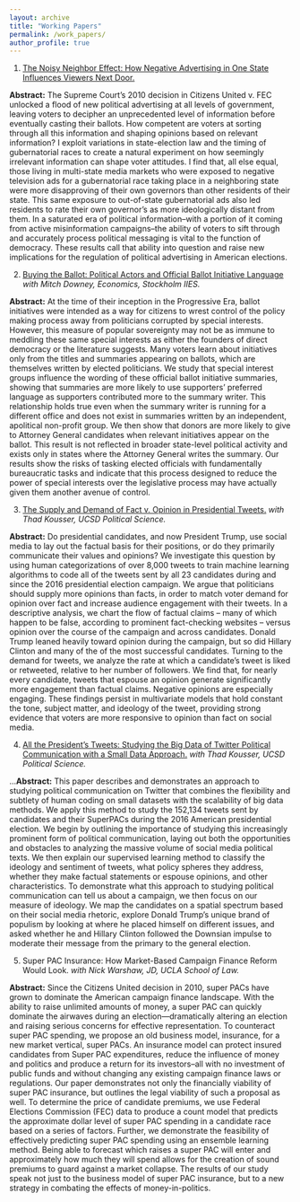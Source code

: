 ```yaml
---
layout: archive
title: "Working Papers"
permalink: /work_papers/
author_profile: true
---
```


1. [The Noisy Neighbor Effect: How Negative Advertising in One State Influences Viewers Next Door.](https://papers.ssrn.com/sol3/papers.cfm?abstract_id=3337099)

  **Abstract:** The Supreme Court’s 2010 decision in Citizens United v. FEC unlocked a flood of new political advertising at all levels of government, leaving voters to decipher an unprecedented level of information before eventually casting their ballots. How competent are voters at sorting through all this information and shaping opinions based on relevant information? I exploit variations in state-election law and the timing of gubernatorial races to create a natural experiment on how seemingly irrelevant information can shape voter attitudes. I find that, all else equal, those living in multi-state media markets who were exposed to negative television ads for a gubernatorial race taking place in a neighboring state were more disapproving of their own governors than other residents of their state. This same exposure to out-of-state  gubernatorial ads also led residents to rate their own governor’s as more ideologically distant from them. In a saturated era of political information–with a portion of it coming from active misinformation campaigns–the ability of voters to sift through and accurately process political messaging is vital to the function of democracy. These results call that ability into question and raise new implications for the regulation of political advertising in American elections.

2. [Buying the Ballot: Political Actors and Official Ballot Initiative Language](https://papers.ssrn.com/sol3/papers.cfm?abstract_id=3235539) 
  *with Mitch Downey, Economics, Stockholm IIES.*

  **Abstract:** At the time of their inception in the Progressive Era, ballot initiatives were intended as a way for citizens to wrest control of the policy making process away from politicians corrupted by special interests. However, this measure of popular sovereignty may not be as immune to meddling these same special interests as either the founders of direct democracy or the literature suggests. Many voters learn about initiatives only from the titles and summaries appearing on ballots, which are themselves written by elected politicians. We study that special interest groups influence the wording of these official ballot initiative summaries, showing that summaries are more likely to use supporters’ preferred language as supporters contributed more to the summary writer. This relationship holds true even when the summary writer is running for a different office and does not exist in summaries written by an independent, apolitical non-profit group. We then show that donors are more likely to give to Attorney General candidates when relevant initiatives appear on the ballot. This result is not reflected in broader state-level political activity and exists only in states where the Attorney General writes the summary. Our results show the risks of tasking elected officials with fundamentally bureaucratic tasks and indicate that this process designed to reduce the power of special interests over the legislative process may have actually given them another avenue of control.

3. [The Supply and Demand of Fact v. Opinion in Presidential Tweets.](http://acsweb.ucsd.edu/~soklobdz/kousser_oklobdzija_tweets.pdf)
  *with Thad Kousser, UCSD Political Science.*

  **Abstract:** Do presidential candidates, and now President Trump, use social media to
lay out the factual basis for their positions, or do they primarily communicate their values and opinions? We investigate this question by using human categorizations of over 8,000 tweets to train machine learning algorithms to code all of the tweets sent by all 23 candidates during and since the 2016 presidential election campaign. We argue that politicians should supply more opinions than facts, in order to match voter demand for opinion over fact and increase audience engagement with their tweets.
In a descriptive analysis, we chart the flow of factual claims – many of which
happen to be false, according to prominent fact-checking websites – versus opinion over the course of the campaign and across candidates. Donald Trump leaned heavily toward opinion during the campaign, but so did Hillary Clinton and many of the of the most successful candidates. Turning to the demand for tweets, we analyze the rate at which a candidate’s tweet is liked or retweeted, relative to her number of followers. We find that, for nearly every candidate, tweets that espouse an opinion generate significantly more engagement than factual claims. Negative opinions are especially engaging. These findings persist in multivariate models that hold constant the tone, subject matter, and ideology of the tweet, providing strong evidence that voters are more responsive to opinion than fact on social media.

4. [All the President’s Tweets: Studying the Big Data of Twitter Political Communication with a Small Data Approach.](http://acsweb.ucsd.edu/~soklobdz/All_the_President%E2%80%99s_Tweets.pdf)
   *with Thad Kousser, UCSD Political Science.*

...**Abstract:** This paper describes and demonstrates an approach to studying political communication on Twitter that combines the flexibility and subtlety of human coding on small datasets with the scalability of big data methods. We apply this method to study the 152,134 tweets sent by candidates and their SuperPACs during the 2016 American presidential election. We begin by outlining the importance of studying this increasingly prominent form of political communication, laying out both the opportunities and obstacles to analyzing the massive volume of social media political texts. We then explain our supervised learning method to classify the ideology and sentiment of tweets, what policy spheres they address, whether they make factual
statements or espouse opinions, and other characteristics. To demonstrate what this approach to studying political communication can tell us about a campaign, we then focus on our measure of ideology. We map the candidates on a spatial spectrum based on their social media rhetoric, explore Donald Trump’s unique brand of populism by looking at where he placed himself on different issues, and asked whether he and Hillary Clinton followed the Downsian impulse to moderate their message from the primary to the general election.

5. Super PAC Insurance: How Market-Based Campaign Finance Reform Would Look. 
  *with Nick Warshaw, JD, UCLA School of Law.*

  **Abstract:** Since the Citizens United decision in 2010, super PACs have grown to dominate the American campaign finance landscape. With the ability to raise unlimited amounts of money, a super PAC can quickly dominate the airwaves during an election—dramatically altering an election and raising serious concerns for effective representation. To counteract super PAC spending, we propose an old business model, insurance, for a new market vertical, super PACs. An insurance model can protect insured candidates from Super PAC expenditures, reduce the influence of money and politics and produce a return for its investors–all with no investment of public funds and without changing any existing campaign finance laws or regulations. Our paper demonstrates not only the financially viability of super PAC insurance, but outlines the legal viability of such a proposal as well.   To determine the price of candidate premiums, we use Federal Elections Commission (FEC) data to produce a count model that predicts the approximate dollar level of super PAC spending in a candidate race based on a series of factors. Further, we demonstrate the feasibility of effectively predicting super PAC spending using an ensemble learning method. Being able to forecast which raises a super PAC will enter and approximately how much they will spend allows for the creation of sound premiums to guard against a market collapse. The results of our study speak not just to the business model of super PAC insurance, but to a new strategy in combating the effects of money-in-politics.
